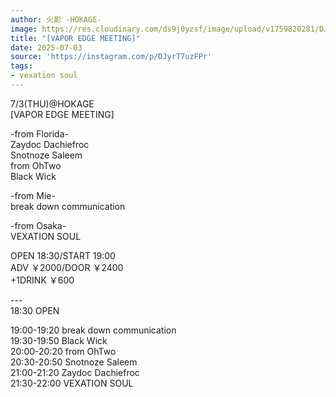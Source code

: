 ```yaml
---
author: 火影 -HOKAGE-
image: https://res.cloudinary.com/ds9j0yzsf/image/upload/v1759820281/DJyrT7uzFPr.jpg
title: "[VAPOR EDGE MEETING]"
date: 2025-07-03
source: 'https://instagram.com/p/DJyrT7uzFPr'
tags:
- vexation soul
---
```

7/3(THU)@HOKAGE<br>
[VAPOR EDGE MEETING]

-from Florida-<br>
Zaydoc Dachiefroc<br>
Snotnoze Saleem<br>
from OhTwo<br>
Black Wick

-from Mie-<br>
break down communication

-from Osaka-<br>
VEXATION SOUL

OPEN 18:30/START 19:00<br>
ADV ￥2000/DOOR ￥2400<br>
+1DRINK ￥600

---<br>
18:30 OPEN

19:00-19:20 break down communication<br>
19:30-19:50 Black Wick<br>
20:00-20:20 from OhTwo<br>
20:30-20:50 Snotnoze Saleem<br>
21:00-21:20 Zaydoc Dachiefroc<br>
21:30-22:00 VEXATION SOUL